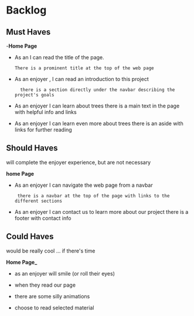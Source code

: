 # Backlog

## Must Haves

-**Home Page**

- As an I can read the title of the page.

      There is a prominent title at the top of the web page

- As an enjoyer , I can read an introduction to this project

        there is a section directly under the navbar describing the project's goals

- As an enjoyer I can learn about trees there is a main text in the page with
  helpful info and links

- As an enjoyer I can learn even more about trees there is an aside with links
  for further reading

## Should Haves

will complete the enjoyer experience, but are not necessary

**home Page**

- As an enjoyer I can navigate the web page from a navbar

       there is a navbar at the top of the page with links to the different sections

- As an enjoyer I can contact us to learn more about our project there is a
  footer with contact info

## Could Haves

would be really cool ... if there's time

**Home Page\_**

- as an enjoyer will smile (or roll their eyes)

- when they read our page

- there are some silly animations
- choose to read selected material
